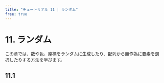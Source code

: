 ```yaml
---
title: "チュートリアル 11 | ランダム"
free: true
---
```


# 11. ランダム
この章では、数や色、座標をランダムに生成したり、配列から無作為に要素を選択したりする方法を学びます。

## 11.1 

```cpp

```

